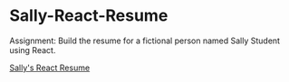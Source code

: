 # Sally-React-Resume

Assignment: Build the resume for a fictional person named Sally Student using React.

[Sally's React Resume](https://jocelle23.github.io/sally-react-resume/)